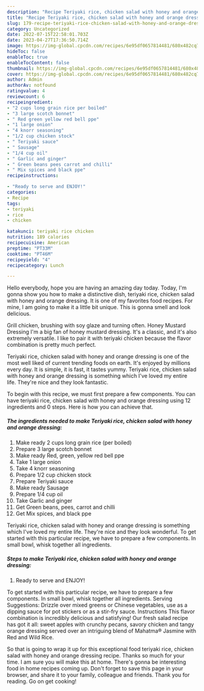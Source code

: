 ```yaml
---
description: "Recipe Teriyaki rice, chicken salad with honey and orange dressing the Very Delicious"
title: "Recipe Teriyaki rice, chicken salad with honey and orange dressing the Very Delicious"
slug: 179-recipe-teriyaki-rice-chicken-salad-with-honey-and-orange-dressing-the-very-delicious
category: Uncategorized
date: 2022-07-15T22:58:01.703Z
date: 2023-04-27T17:36:50.714Z
image: https://img-global.cpcdn.com/recipes/6e95df0657814481/680x482cq70/teriyaki-rice-chicken-salad-with-honey-and-orange-dressing-recipe-main-photo.jpg
hideToc: false
enableToc: true
enableTocContent: false
thumbnail: https://img-global.cpcdn.com/recipes/6e95df0657814481/680x482cq70/teriyaki-rice-chicken-salad-with-honey-and-orange-dressing-recipe-main-photo.jpg
cover: https://img-global.cpcdn.com/recipes/6e95df0657814481/680x482cq70/teriyaki-rice-chicken-salad-with-honey-and-orange-dressing-recipe-main-photo.jpg
author: Admin
authorAv: notfound
ratingvalue: 4
reviewcount: 6
recipeingredient:
- "2 cups long grain rice per boiled"
- "3 large scotch bonnet"
- " Red green yellow red bell ppe"
- "1 large onion"
- "4 knorr seasoning"
- "1/2 cup chicken stock"
- " Teriyaki sauce"
- " Sausage"
- "1/4 cup oil"
- " Garlic and ginger"
- " Green beans pees carrot and chilli"
- " Mix spices and black ppe"
recipeinstructions:

- "Ready to serve and ENJOY!"
categories:
- Recipe
tags:
- teriyaki
- rice
- chicken

katakunci: teriyaki rice chicken 
nutrition: 189 calories
recipecuisine: American
preptime: "PT33M"
cooktime: "PT46M"
recipeyield: "4"
recipecategory: Lunch

---
```



Hello everybody, hope you are having an amazing day today. Today, I'm gonna show you how to make a distinctive dish, teriyaki rice, chicken salad with honey and orange dressing. It is one of my favorites food recipes. For mine, I am going to make it a little bit unique. This is gonna smell and look delicious.

Grill chicken, brushing with soy glaze and turning often. Honey Mustard Dressing I&#39;m a big fan of honey mustard dressing. It&#39;s a classic, and it&#39;s also extremely versatile. I like to pair it with teriyaki chicken because the flavor combination is pretty much perfect.

Teriyaki rice, chicken salad with honey and orange dressing is one of the most well liked of current trending foods on earth. It's enjoyed by millions every day. It is simple, it is fast, it tastes yummy. Teriyaki rice, chicken salad with honey and orange dressing is something which I've loved my entire life. They're nice and they look fantastic.


To begin with this recipe, we must first prepare a few components. You can have teriyaki rice, chicken salad with honey and orange dressing using 12 ingredients and 0 steps. Here is how you can achieve that.

<!--inarticleads1-->

##### The ingredients needed to make Teriyaki rice, chicken salad with honey and orange dressing:

1. Make ready 2 cups long grain rice (per boiled)
1. Prepare 3 large scotch bonnet
1. Make ready  Red, green, yellow red bell ppe
1. Take 1 large onion
1. Take 4 knorr seasoning
1. Prepare 1/2 cup chicken stock
1. Prepare  Teriyaki sauce
1. Make ready  Sausage
1. Prepare 1/4 cup oil
1. Take  Garlic and ginger
1. Get  Green beans, pees, carrot and chilli
1. Get  Mix spices, and black ppe


Teriyaki rice, chicken salad with honey and orange dressing is something which I&#39;ve loved my entire life. They&#39;re nice and they look wonderful. To get started with this particular recipe, we have to prepare a few components. In small bowl, whisk together all ingredients. 

<!--inarticleads2-->

##### Steps to make Teriyaki rice, chicken salad with honey and orange dressing:


1. Ready to serve and ENJOY!

To get started with this particular recipe, we have to prepare a few components. In small bowl, whisk together all ingredients. Serving Suggestions: Drizzle over mixed greens or Chinese vegetables, use as a dipping sauce for pot stickers or as a stir-fry sauce. Instructions This flavor combination is incredibly delicious and satisfying! Our fresh salad recipe has got it all: sweet apples with crunchy pecans, savory chicken and tangy orange dressing served over an intriguing blend of Mahatma® Jasmine with Red and Wild Rice. 

So that is going to wrap it up for this exceptional food teriyaki rice, chicken salad with honey and orange dressing recipe. Thanks so much for your time. I am sure you will make this at home. There's gonna be interesting food in home recipes coming up. Don't forget to save this page in your browser, and share it to your family, colleague and friends. Thank you for reading. Go on get cooking!
